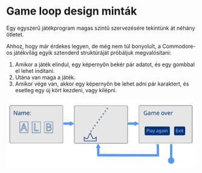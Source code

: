 # Game loop design minták

Egy egyszerű játékprogram magas szintű szervezésére tekintünk
át néhány ötletet.

Ahhoz, hogy már érdekes legyen, de még nem túl bonyolult, a
Commodore-os játékvilág egyik sztenderd struktúráját próbáljuk
megvalósítani:

1. Amikor a játék elindul, egy képernyőn bekér pár adatot, és
   egy gombbal el lehet indítani.
2. Utána van maga a játék.
3. Amikor vége van, akkor egy képernyőn be lehet adni pár
   karaktert, és esetleg egy új kört kezdeni, vagy kilépni.

![struktura](images/game-ux-structure.png)

